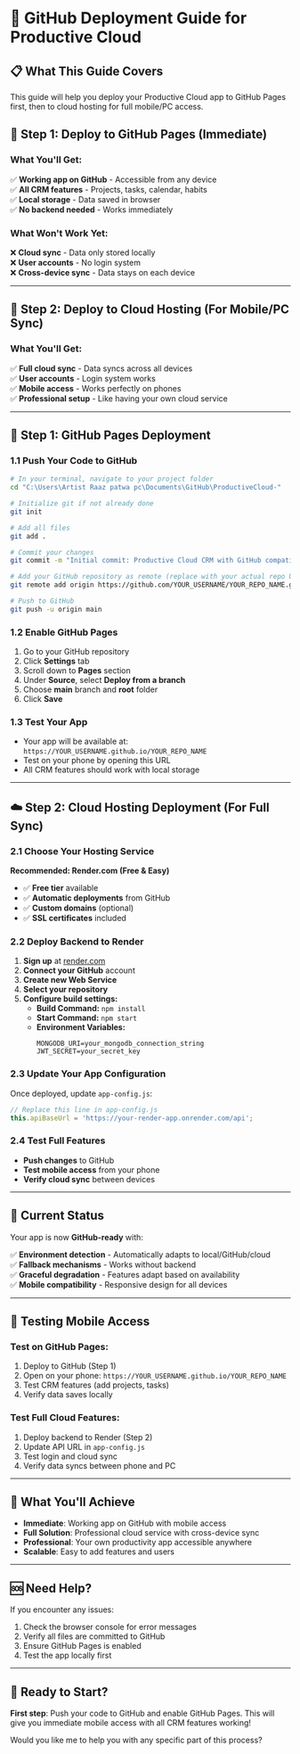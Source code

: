 # 🚀 GitHub Deployment Guide for Productive Cloud

## 📋 What This Guide Covers

This guide will help you deploy your Productive Cloud app to GitHub Pages first, then to cloud hosting for full mobile/PC access.

## 🎯 Step 1: Deploy to GitHub Pages (Immediate)

### What You'll Get:
✅ **Working app on GitHub** - Accessible from any device  
✅ **All CRM features** - Projects, tasks, calendar, habits  
✅ **Local storage** - Data saved in browser  
✅ **No backend needed** - Works immediately  

### What Won't Work Yet:
❌ **Cloud sync** - Data only stored locally  
❌ **User accounts** - No login system  
❌ **Cross-device sync** - Data stays on each device  

---

## 🚀 Step 2: Deploy to Cloud Hosting (For Mobile/PC Sync)

### What You'll Get:
✅ **Full cloud sync** - Data syncs across all devices  
✅ **User accounts** - Login system works  
✅ **Mobile access** - Works perfectly on phones  
✅ **Professional setup** - Like having your own cloud service  

---

## 📱 Step 1: GitHub Pages Deployment

### 1.1 Push Your Code to GitHub

```bash
# In your terminal, navigate to your project folder
cd "C:\Users\Artist Raaz patwa pc\Documents\GitHub\ProductiveCloud-"

# Initialize git if not already done
git init

# Add all files
git add .

# Commit your changes
git commit -m "Initial commit: Productive Cloud CRM with GitHub compatibility"

# Add your GitHub repository as remote (replace with your actual repo URL)
git remote add origin https://github.com/YOUR_USERNAME/YOUR_REPO_NAME.git

# Push to GitHub
git push -u origin main
```

### 1.2 Enable GitHub Pages

1. Go to your GitHub repository
2. Click **Settings** tab
3. Scroll down to **Pages** section
4. Under **Source**, select **Deploy from a branch**
5. Choose **main** branch and **root** folder
6. Click **Save**

### 1.3 Test Your App

- Your app will be available at: `https://YOUR_USERNAME.github.io/YOUR_REPO_NAME`
- Test on your phone by opening this URL
- All CRM features should work with local storage

---

## ☁️ Step 2: Cloud Hosting Deployment (For Full Sync)

### 2.1 Choose Your Hosting Service

**Recommended: Render.com (Free & Easy)**

- ✅ **Free tier** available
- ✅ **Automatic deployments** from GitHub
- ✅ **Custom domains** (optional)
- ✅ **SSL certificates** included

### 2.2 Deploy Backend to Render

1. **Sign up** at [render.com](https://render.com)
2. **Connect your GitHub** account
3. **Create new Web Service**
4. **Select your repository**
5. **Configure build settings:**
   - **Build Command:** `npm install`
   - **Start Command:** `npm start`
   - **Environment Variables:**
     ```
     MONGODB_URI=your_mongodb_connection_string
     JWT_SECRET=your_secret_key
     ```

### 2.3 Update Your App Configuration

Once deployed, update `app-config.js`:

```javascript
// Replace this line in app-config.js
this.apiBaseUrl = 'https://your-render-app.onrender.com/api';
```

### 2.4 Test Full Features

- **Push changes** to GitHub
- **Test mobile access** from your phone
- **Verify cloud sync** between devices

---

## 🔧 Current Status

Your app is now **GitHub-ready** with:

✅ **Environment detection** - Automatically adapts to local/GitHub/cloud  
✅ **Fallback mechanisms** - Works without backend  
✅ **Graceful degradation** - Features adapt based on availability  
✅ **Mobile compatibility** - Responsive design for all devices  

---

## 📱 Testing Mobile Access

### Test on GitHub Pages:
1. Deploy to GitHub (Step 1)
2. Open on your phone: `https://YOUR_USERNAME.github.io/YOUR_REPO_NAME`
3. Test CRM features (add projects, tasks)
4. Verify data saves locally

### Test Full Cloud Features:
1. Deploy backend to Render (Step 2)
2. Update API URL in `app-config.js`
3. Test login and cloud sync
4. Verify data syncs between phone and PC

---

## 🎉 What You'll Achieve

- **Immediate**: Working app on GitHub with mobile access
- **Full Solution**: Professional cloud service with cross-device sync
- **Professional**: Your own productivity app accessible anywhere
- **Scalable**: Easy to add features and users

---

## 🆘 Need Help?

If you encounter any issues:
1. Check the browser console for error messages
2. Verify all files are committed to GitHub
3. Ensure GitHub Pages is enabled
4. Test the app locally first

---

## 🚀 Ready to Start?

**First step**: Push your code to GitHub and enable GitHub Pages. This will give you immediate mobile access with all CRM features working!

Would you like me to help you with any specific part of this process?
